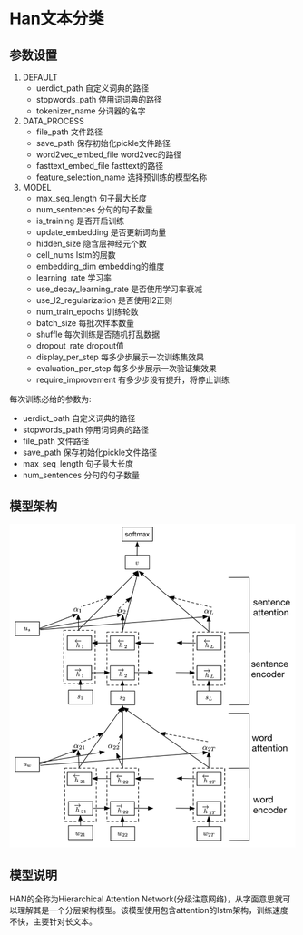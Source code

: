 # Han文本分类
## 参数设置
1. DEFAULT
    - uerdict_path 自定义词典的路径
    - stopwords_path 停用词词典的路径
    - tokenizer_name 分词器的名字
2. DATA_PROCESS
    - file_path 文件路径
    - save_path 保存初始化pickle文件路径
    - word2vec_embed_file word2vec的路径
    - fasttext_embed_file fasttext的路径
    - feature_selection_name 选择预训练的模型名称
3. MODEL
    - max_seq_length 句子最大长度
    - num_sentences 分句的句子数量
    - is_training 是否开启训练
    - update_embedding 是否更新词向量
    - hidden_size 隐含层神经元个数
    - cell_nums lstm的层数
    - embedding_dim embedding的维度
    - learning_rate 学习率
    - use_decay_learning_rate 是否使用学习率衰减
    - use_l2_regularization 是否使用l2正则
    - num_train_epochs 训练轮数
    - batch_size 每批次样本数量
    - shuffle 每次训练是否随机打乱数据
    - dropout_rate dropout值
    - display_per_step 每多少步展示一次训练集效果
    - evaluation_per_step 每多少步展示一次验证集效果
    - require_improvement 有多少步没有提升，将停止训练  
    
每次训练必给的参数为:
* uerdict_path 自定义词典的路径
* stopwords_path 停用词词典的路径
* file_path 文件路径
* save_path 保存初始化pickle文件路径
* max_seq_length 句子最大长度
* num_sentences 分句的句子数量
## 模型架构
![alt textcnn](./img/han.png)
## 模型说明
HAN的全称为Hierarchical Attention Network(分级注意网络)，从字面意思就可以理解其是一个分层架构模型。该模型使用包含attention的lstm架构，训练速度不快，主要针对长文本。

